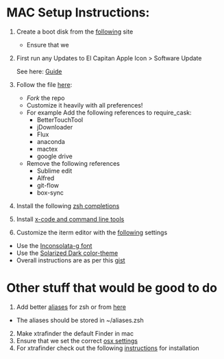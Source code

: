 # MAC Setup Instructions:
1. Create a boot disk from the [following](https://www.youtube.com/watch?v=s6sTMvluakY)
site
    - Ensure that we


2. First run any Updates to El Capitan
Apple Icon > Software Update

    See here: [Guide](https://gist.github.com/todc/9562086)

3. Follow the file [here](https://github.com/atomantic/dotfiles):
    - *Fork* the repo
    - Customize it heavily with all preferences!
    - For example Add the following references to require_cask:
        - BetterTouchTool
        - jDownloader
        - Flux
        - anaconda
        - mactex
        - google drive
    - Remove the following references
        - Sublime edit
        - Alfred
        - git-flow
        - box-sync

4. Install the following [zsh completions](https://github.com/zsh-users/zsh-completions)

5. Install [x-code and command line tools](https://gist.github.com/todc/9562086)

6. Customize the iterm editor with the [following](
  ) settings
  - Use the [Inconsolata-g font](https://github.com/powerline/fonts/tree/master/Inconsolata-g)
  - Use the [Solarized Dark color-theme](https://raw.githubusercontent.com/altercation/solarized/master/iterm2-colors-solarized/Solarized%20Dark.itermcolors)
  - Overall instructions are as per this [gist](https://gist.github.com/kevin-smets/8568070)

# Other stuff that would be good to do
1. Add better [aliases](https://github.com/holman/dotfiles/tree/master/zsh) for
zsh or from [here](https://github.com/skwp/dotfiles/blob/master/zsh/aliases.zsh)
  - The aliases should be stored in ~/aliases.zsh
2. Make xtrafinder the default Finder in mac
3. Ensure that we set the correct [osx settings](https://github.com/skwp/dotfiles/blob/master/bin/osx)
4. For xtrafinder check out the following [instructions](https://www.reddit.com/r/macapps/comments/3f6lxj/xtrafinder_for_mac_updated_for_os_x_1011_el/)
for installation
